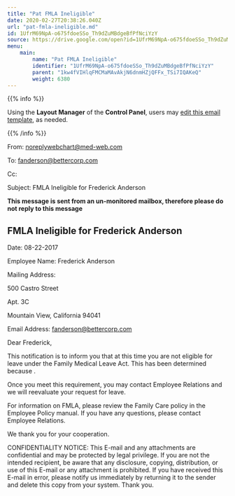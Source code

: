 ```yaml
---
title: "Pat FMLA Ineligible"
date: 2020-02-27T20:38:26.040Z
url: "pat-fmla-ineligible.md"
id: 1UfrM69NpA-o675fdoeSSo_Th9dZuMBdgeBfPfNciYzY
source: https://drive.google.com/open?id=1UfrM69NpA-o675fdoeSSo_Th9dZuMBdgeBfPfNciYzY
menu:
    main:
        name: "Pat FMLA Ineligible"
        identifier: "1UfrM69NpA-o675fdoeSSo_Th9dZuMBdgeBfPfNciYzY"
        parent: "1kw4fVIHlqFMCMaMAvAkjN6dnmHZjQFFx_TSi7IQAKeQ"
        weight: 6380
---
```









{{% info %}}

Using the **Layout Manager** of the **Control Panel**, users may [edit this email template](https://system/?f=admin&subfunc=layout_manager&search_for=email&layout_search=Go&lv_layout_manager_limit=0&opp=edit&doc_type=EFI&old_module=Email&old_name=Pat+FMLA+Ineligible&active=0), as needed.

{{% /info %}}


From: noreplywebchart@med-web.com

To: fanderson@bettercorp.com

Cc:

Subject: FMLA Ineligible for Frederick Anderson



****This message is sent from an un-monitored mailbox, therefore please do not reply to this message****

## FMLA Ineligible for Frederick Anderson

Date: 08-22-2017

Employee Name: Frederick Anderson

Mailing Address:

500 Castro Street

Apt. 3C

Mountain View, California 94041



Email Address: fanderson@bettercorp.com



Dear Frederick,

This notification is to inform you that at this time you are not eligible for leave under the Family Medical Leave Act. This has been determined because .

Once you meet this requirement, you may contact Employee Relations and we will reevaluate your request for leave.

For information on FMLA, please review the Family Care policy in the Employee Policy manual. If you have any questions, please contact Employee Relations.

We thank you for your cooperation.





CONFIDENTIALITY NOTICE: This E-mail and any attachments are confidential and may be protected by legal privilege. If you are not the intended recipient, be aware that any disclosure, copying, distribution, or use of this E-mail or any attachment is prohibited. If you have received this E-mail in error, please notify us immediately by returning it to the sender and delete this copy from your system. Thank you.

